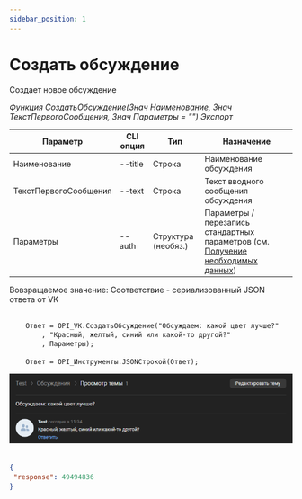 ```yaml
---
sidebar_position: 1
---
```


# Создать обсуждение
Создает новое обсуждение

*Функция СоздатьОбсуждение(Знач Наименование, Знач ТекстПервогоСообщения, Знач Параметры = "") Экспорт*

  | Параметр | CLI опция | Тип | Назначение |
  |-|-|-|-|
  | Наименование | --title | Строка | Наименование обсуждения |
  | ТекстПервогоСообщения | --text | Строка | Текст вводного сообщения обсуждения |
  | Параметры | --auth | Структура (необяз.) | Параметры / перезапись стандартных параметров (см. [Получение необходимых данных](../)) |
  
  Вовзращаемое значение: Соответствие - сериализованный JSON ответа от VK

```bsl title="Пример кода"
	
	Ответ = OPI_VK.СоздатьОбсуждение("Обсуждаем: какой цвет лучше?"
		, "Красный, желтый, синий или какой-то другой?"
		, Параметры);

	Ответ = OPI_Инструменты.JSONСтрокой(Ответ);

```

![Результат](img/1.png)

```json title="Результат"

{
 "response": 49494836
}

```
